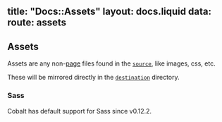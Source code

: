title: "Docs::Assets"
layout: docs.liquid
data:
  route: assets
---
## Assets

Assets are any non-[page](/docs/pages.html) files found in the
[`source`](/docs/config.html), like images, css, etc.

These will be mirrored directly in the [`destination`](/docs/config.html) directory.

### Sass

Cobalt has default support for Sass since v0.12.2.
